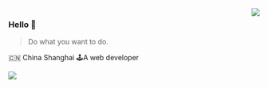 <img align="right" src="https://github-readme-stats.vercel.app/api?username=justcodingnobb&show_icons=true&icon_color=805AD5&text_color=718096&bg_color=ffffff&hide_title=true" />

### Hello 👋

> Do what you want to do.

🇨🇳 China Shanghai 🕹A web developer

<img align="center" src="https://github-profile-trophy.vercel.app/?username=justcodingnobb&theme=onedark" />
